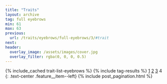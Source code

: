 ```yaml
---
title: "Traits"
layout: archive
tag: full eyebrows
min: 61
max: 63
previous:
  url: /traits/eyebrows/full-eyebrows/3/#trait
next:
header:
  overlay_image: /assets/images/cover.jpg
  overlay_filter: rgba(0, 0, 0, 0.5)
---
```

{% include_cached trait-list-eyebrows %}
{% include tag-results %}
[1](/traits/eyebrows/full-eyebrows/1/#trait) [2](/traits/eyebrows/full-eyebrows/2/#trait) [3](/traits/eyebrows/full-eyebrows/3/#trait) 4 
{: .text-center .feature__item--left}
{% include post_pagination.html %}
